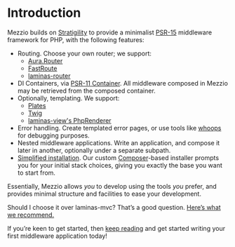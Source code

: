 # Introduction

Mezzio builds on [Stratigility](https://docs.laminas.dev/laminas-stratigility/)
to provide a minimalist [PSR-15](http://www.php-fig.org/psr/psr-15/) middleware
framework for PHP, with the following features:

- Routing. Choose your own router; we support:
  - [Aura.Router](https://github.com/auraphp/Aura.Router)
  - [FastRoute](https://github.com/nikic/FastRoute)
  - [laminas-router](https://github.com/laminas/laminas-router)
- DI Containers, via [PSR-11 Container](https://www.php-fig.org/psr/psr-11/).
  All middleware composed in Mezzio may be retrieved from the composed
  container.
- Optionally, templating. We support:
  - [Plates](http://platesphp.com/)
  - [Twig](http://twig.sensiolabs.org/)
  - [laminas-view's PhpRenderer](https://docs.laminas.dev/laminas-view/)
- Error handling. Create templated error pages, or use tools like
  [whoops](https://github.com/filp/whoops) for debugging purposes.
- Nested middleware applications. Write an application, and compose it later
  in another, optionally under a separate subpath.
- [Simplified installation](getting-started/quick-start.md#create-a-new-project).
  Our custom [Composer](https://getcomposer.org)-based installer prompts you for
  your initial stack choices, giving you exactly the base you want to start from.

Essentially, Mezzio allows *you* to develop using the tools *you* prefer,
and provides minimal structure and facilities to ease your development.

Should I choose it over laminas-mvc?
That’s a good question. [Here’s what we recommend.](why-mezzio.md)

If you’re keen to get started, then [keep reading](getting-started/features.md)
and get started writing your first middleware application today!
